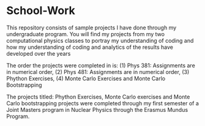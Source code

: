 # School-Work

This repository consists of sample projects I have done through my undergraduate program. 
You will find my projects from my two computational physics classes to portray my 
understanding of coding and how my understanding of coding and analytics of the results
have developed over the years

The order the projects were completed in is: (1) Phys 381: Assignments are in numerical order,
                                             (2) Phys 481: Assignments are in numerical order,
                                             (3) Phython Exercises, 
                                             (4) Monte Carlo Exercises and Monte Carlo Bootstrapping

The projects titled: Phython Exercises, Monte Carlo exercises and Monte Carlo bootstrapping projects were completed through my first semester of a Joint Masters program in Nuclear Physics through the Erasmus Mundus Program.
